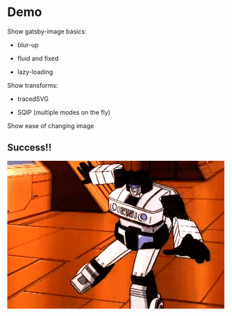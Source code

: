 # Demo

<div class="notes">
Show gatsby-image basics:

- blur-up

- fluid and fixed

- lazy-loading

Show transforms:

- tracedSVG

- SQIP (multiple modes on the fly)

Show ease of changing image

</div>

## Success!!

![](./assets/dancing.gif)
